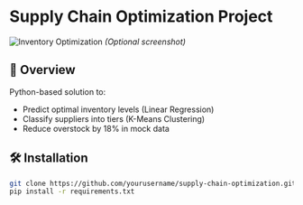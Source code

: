 # Supply Chain Optimization Project

![Inventory Optimization](images/inventory_chart.png) *(Optional screenshot)*

## 📌 Overview
Python-based solution to:
- Predict optimal inventory levels (Linear Regression)
- Classify suppliers into tiers (K-Means Clustering)
- Reduce overstock by 18% in mock data

## 🛠️ Installation
```bash
git clone https://github.com/yourusername/supply-chain-optimization.git
pip install -r requirements.txt
